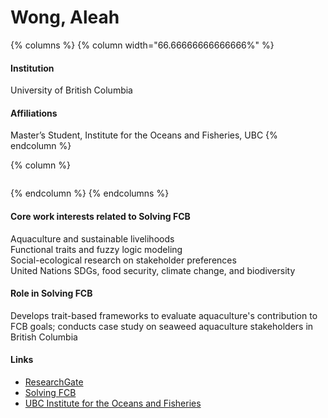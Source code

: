 # Wong, Aleah

{% columns %}
{% column width="66.66666666666666%" %}
#### Institution

University of British Columbia

#### Affiliations

Master’s Student, Institute for the Oceans and Fisheries, UBC
{% endcolumn %}

{% column %}
<figure><img src="https://raw.githubusercontent.com/Solving-FCB/docs/refs/heads/main/.img/wong-al.webp" alt=""></figure>
{% endcolumn %}
{% endcolumns %}

#### Core work interests related to Solving FCB

Aquaculture and sustainable livelihoods\
Functional traits and fuzzy logic modeling\
Social-ecological research on stakeholder preferences\
United Nations SDGs, food security, climate change, and biodiversity

#### Role in Solving FCB

Develops trait-based frameworks to evaluate aquaculture's contribution to FCB goals; conducts case study on seaweed aquaculture stakeholders in British Columbia

#### Links

* [ResearchGate](https://www.researchgate.net/scientific-contributions/Aleah-Wong-2283221812)
* [Solving FCB](https://solvingfcb.org/people/wong-a/)
* [UBC Institute for the Oceans and Fisheries](https://oceans.ubc.ca/aleah-wong/)
